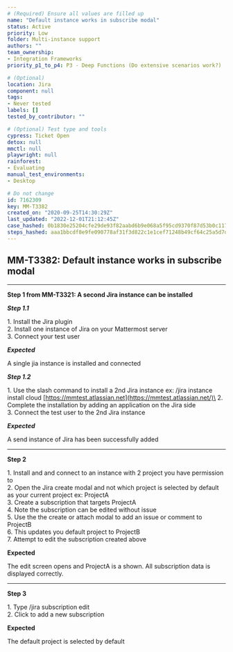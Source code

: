 ```yaml
---
# (Required) Ensure all values are filled up
name: "Default instance works in subscribe modal"
status: Active
priority: Low
folder: Multi-instance support
authors: ""
team_ownership: 
- Integration Frameworks
priority_p1_to_p4: P3 - Deep Functions (Do extensive scenarios work?)

# (Optional)
location: Jira
component: null
tags:
- Never tested
labels: []
tested_by_contributor: ""

# (Optional) Test type and tools
cypress: Ticket Open
detox: null
mmctl: null
playwright: null
rainforest: 
- Evaluating
manual_test_environments:
- Desktop

# Do not change
id: 7162309
key: MM-T3382
created_on: "2020-09-25T14:30:29Z"
last_updated: "2022-12-01T21:12:45Z"
case_hashed: 0b1830e25204cfe29de93f82aabd6b9e068a5f95cd9370f87d53b0c1171590d45cde77eba420501279d37c5be018c4be
steps_hashed: aaa1bbcdf8e9fe090778af31f3d822c1e1cef71248b49cf64c25a5d7d29828f749a9a8a9730c5aed9d74690c0831e83c
---
```


<!-- (Auto-generated) Based on frontmatter's "key" and "name" -->

## MM-T3382: Default instance works in subscribe modal

---

**Step 1 from MM-T3321: A second Jira instance can be installed**

<!-- (Auto-generated) Note: Steps 1.1 to 1.2 should not be updated here. Instead, modify directly to the referenced MM-T3321 test case. -->

_**Step 1.1**_

1\. Install the Jira plugin\
2\. Install one instance of Jira on your Mattermost server\
3\. Connect your test user

_**Expected**_

A single jia instance is installed and connected

_**Step 1.2**_

1\. Use the slash command to install a 2nd Jira instance ex: /jira instance install cloud [https://mmtest.atlassian.net](https://mmtest.atlassian.net/)\
2\. Complete the installation by adding an application on the Jira side\
3\. Connect the test user to the 2nd Jira instance

_**Expected**_

A send instance of Jira has been successfully added

---

**Step 2**

1\. Install and and connect to an instance with 2 project you have permission to\
2\. Open the Jira create modal and not which project is selected by default as your current project ex: ProjectA\
3\. Create a subscription that targets ProjectA\
4\. Note the subscription can be edited without issue\
5\. Use the the create or attach modal to add an issue or comment to ProjectB\
6\. This updates you default project to ProjectB\
7\. Attempt to edit the subscription created above

**Expected**

The edit screen opens and ProjectA is a shown. All subscription data is displayed correctly.

---

**Step 3**

1\. Type /jira subscription edit\
2\. Click to add a new subscription

**Expected**

The default project is selected by default
